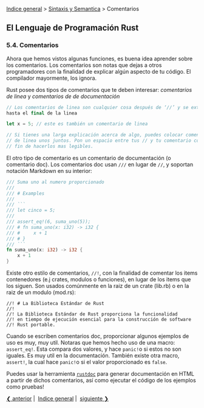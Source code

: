 [Indice general](_index.md) >
[Sintaxis y Semantica](ch05-00-syntax-and-semantics.md) > Comentarios

## El Lenguaje de Programación Rust

### 5.4. Comentarios

Ahora que hemos vistos algunas funciones, es buena idea aprender sobre los
comentarios. Los comentarios son notas que dejas a otros programadores con la
finalidad de explicar algún aspecto de tu código. El compilador mayormente, los
ignora.

Rust posee dos tipos de comentarios que te deben interesar:
*comentarios de linea* y *comentarios de de documentación*

```rust
// Los comentarios de linea son cualquier cosa después de ‘//’ y se extienden
hasta el final de la linea

let x = 5; // este es también un comentario de linea

// Si tienes una larga explicación acerca de algo, puedes colocar comentarios
// de linea unos juntos. Pon un espacio entre tus // y tu comentario con el
// fin de hacerlos mas legibles.
```

El otro tipo de comentario es un comentario de documentación (o comentario doc).
Los comentarios doc usan  `///` en lugar de `//`, y soportan notación Markdown
en su interior:

```rust
/// Suma uno al numero proporcionado
///
/// # Examples
///
/// ```
/// let cinco = 5;
///
/// assert_eq!(6, suma_uno(5));
/// # fn suma_uno(x: i32) -> i32 {
/// #     x + 1
/// # }
/// ```
fn suma_uno(x: i32) -> i32 {
    x + 1
}
```

Existe otro estilo de comentarios, `//!`, con la finalidad de comentar los items
contenedores (e.j crates, modulos o funciones), en lugar de los items que los
siguen. Son usados comúnmente en la raiz de un crate (lib.rb) o en la raiz de un
modulo (mod.rs):

```
//! # La Biblioteca Estándar de Rust
//!
//! La Biblioteca Estándar de Rust proporciona la funcionalidad
//! en tiempo de ejecución esencial para la construcción de software
//! Rust portable.
```

Cuando se escriben comentarios doc, proporcionar algunos ejemplos de uso es muy,
muy util. Notaras que hemos hecho uso de una macro: `assert_eq!`. Esta compara
dos valores, y hace `panic!`o si estos no son iguales. Es muy util en la
documentación. También existe otra macro, `assert!`, la cual hace `panic!`o si
el valor proporcionado es `false`.

Puedes usar la herramienta [`rustdoc`](documentation.html) para generar
documentación en HTML a partir de dichos comentarios, así como ejecutar el
código de los ejemplos como pruebas!

[❮ anterior](ch05-03-primitive-types.md)&nbsp;|&nbsp;
[Indice general](_index.md)&nbsp;|&nbsp;
[siguiente ❯](ch05-05-if.md)
